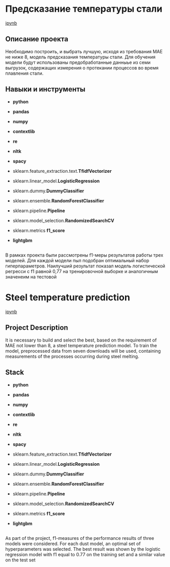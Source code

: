 # Предсказание температуры стали

[ipynb](https://github.com/KlyuchevenkoE/yandex_praktikum/blob/master/notebooks/14_final_project__industry/final_project__industry.ipynb)

## Описание проекта

Необходимо построить, и выбрать лучшую, исходя из требования MAE не ниже 8, модель предсказания температуры стали. Для обучения модели будут использованы предобработанные данныье из семи выгрузок, содержащих измерения о протекании процессов во время плавления стали.
## Навыки и инструменты

- **python**
- **pandas**
- **numpy**
- **contextlib**
- **re**
- **nltk**
- **spacy**

- sklearn.feature_extraction.text.**TfidfVectorizer**
- sklearn.linear_model.**LogisticRegression**
- sklearn.dummy.**DummyClassifier**
- sklearn.ensemble.**RandomForestClassifier**
- sklearn.pipeline.**Pipeline**
- sklearn.model_selection.**RandomizedSearchCV**
- sklearn.metrics **f1_score**

- **lightgbm**

## 

В рамках проекта были рассмотрены f1-меры результатов работы трех моделей. Для каждой модели пыл подобран оптимальный набор гиперпараметров. Наилучший результат показал модель логистической регресси с f1 равной 0,77 на тренировочной выборке и аналогичным значенеим на тестовой

# Steel temperature prediction

[ipynb](https://github.com/KlyuchevenkoE/yandex_praktikum/blob/master/notebooks/12_ml_text__toxic_comments/ml_text__toxic_comments.ipynb)

## Project Description
It is necessary to build and select the best, based on the requirement of MAE not lower than 8, a steel temperature prediction model. To train the model, preprocessed data from seven downloads will be used, containing measurements of the processes occurring during steel melting.
## Stack

- **python**
- **pandas**
- **numpy**
- **contextlib**
- **re**
- **nltk**
- **spacy**

- sklearn.feature_extraction.text.**TfidfVectorizer**
- sklearn.linear_model.**LogisticRegression**
- sklearn.dummy.**DummyClassifier**
- sklearn.ensemble.**RandomForestClassifier**
- sklearn.pipeline.**Pipeline**
- sklearn.model_selection.**RandomizedSearchCV**
- sklearn.metrics **f1_score**

- **lightgbm**

## 
As part of the project, f1-measures of the performance results of three models were considered. For each dust model, an optimal set of hyperparameters was selected. The best result was shown by the logistic regression model with f1 equal to 0.77 on the training set and a similar value on the test set
